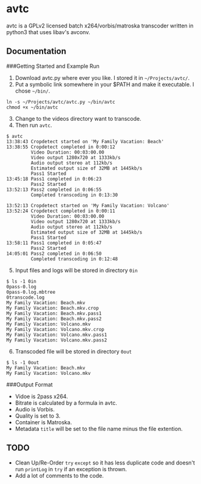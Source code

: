 avtc
====
avtc is a GPLv2 licensed batch x264/vorbis/matroska transcoder written in python3 that uses libav's avconv.

Documentation
-------------

###Getting Started and Example Run
1. Download avtc.py where ever you like. I stored it in `~/Projects/avtc/`.
2. Put a symbolic link somewhere in your $PATH and make it executable.  I chose `~/bin/`.
```
ln -s ~/Projects/avtc/avtc.py ~/bin/avtc
chmod +x ~/bin/avtc
```

3. Change to the videos directory want to transcode.
4. Then run `avtc`.
```
$ avtc 
13:38:43 Cropdetect started on 'My Family Vacation: Beach'
13:38:55 Cropdetect completed in 0:00:12
         Video Duration: 00:03:00.00
         Video output 1280x720 at 1333kb/s
         Audio output stereo at 112kb/s
         Estimated output size of 32MB at 1445kb/s
         Pass1 Started
13:45:18 Pass1 completed in 0:06:23
         Pass2 Started
13:52:13 Pass2 completed in 0:06:55
         Completed transcoding in 0:13:30
```
```
13:52:13 Cropdetect started on 'My Family Vacation: Volcano'
13:52:24 Cropdetect completed in 0:00:11
         Video Duration: 00:03:00.00
         Video output 1280x720 at 1333kb/s
         Audio output stereo at 112kb/s
         Estimated output size of 32MB at 1445kb/s
         Pass1 Started
13:58:11 Pass1 completed in 0:05:47
         Pass2 Started
14:05:01 Pass2 completed in 0:06:50
         Completed transcoding in 0:12:48
```

5. Input files and logs will be stored in directory `0in`
```
$ ls -1 0in
0pass-0.log
0pass-0.log.mbtree
0transcode.log
My Family Vacation: Beach.mkv
My Family Vacation: Beach.mkv.crop
My Family Vacation: Beach.mkv.pass1
My Family Vacation: Beach.mkv.pass2
My Family Vacation: Volcano.mkv
My Family Vacation: Volcano.mkv.crop
My Family Vacation: Volcano.mkv.pass1
My Family Vacation: Volcano.mkv.pass2
```

6. Transcoded file will be stored in directory `0out`
```
$ ls -1 0out
My Family Vacation: Beach.mkv
My Family Vacation: Volcano.mkv
```


###Output Format
* Vidoe is 2pass x264.
 * Bitrate is calculated by a formula in avtc.
* Audio is Vorbis.
 * Quality is set to 3.
* Container is Matroska.
* Metadata `title` will be set to the file name minus the file extention.


TODO
----
* Clean Up/Re-Order `try` `except` so it has less duplicate code and doesn't run `printLog` in `try` if an exception is thrown.
* Add a lot of comments to the code.
